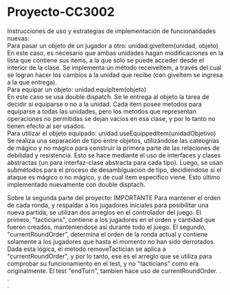 # Proyecto-CC3002
Instrucciones de uso y estrategias de implementación de funcionalidades nuevas:  
Para pasar un objeto de un jugador a otro: unidad.giveItem(unidad, objeto)  
En este caso, es necesario que ambas unidades hagan modificaciones en la lista que contiene sus items, a la que solo se puede acceder desde el interior de la clase. Se implementa un método receiveItem, a través del cual se logran hacer los cambios a la unidad que recibe (con giveItem se ingresa a la que entrega).  
Para equipar un objeto: unidad.equipItem(objeto)  
En este caso se usa double dispatch. Se le entrega al objeto la tarea de decidir si equiparse o no a la unidad. Cada item posee metodos para equiparse a todas las unidades, pero los metodos que representan operaciones no permitidas se dejan vacíos en esa clase, y por lo tanto no tienen efecto al ser usados.  
Para utilizar el objeto equipado: unidad.useEquippedItem(unidadObjetivo)  
Se realiza una separación de tipo entre objetos, utilizándose las cateogrías de mágico y no mágico para construir la primera parte de las relaciones de debilidad y resistencia. Esto se hace mediante el uso de interfaces y clases abstractas (un para interfaz-clase abstracta para cada tipo). Luego, se usan submétodos para el proceso de desambiguacion de tipo, decidiendose si el ataque es mágico o no mágico, y de cual item específico viene. Esto último implementado nuevamente con double disptach.  

Sobre la segunda parte del proyecto:
IMPORTANTE 
Para mantener el orden de cada ronda, y respaldar a los jugadores iniciales para posibilitar una nueva partida, se utilizan dos arreglos en el controlador del juego. El primero, "tacticians", contiene a los jugadores en el orden y cantidad que fueron creados, manteniendose asi durante todo el juego. El segundo, "currentRoundOrder", determina el orden de la ronda actual y contiene solamente a los jugadores que hasta el momento no han sido derrotados. Dada esta lógica, el metodo removeTactician se aplica a "currentRoundOrder", y por lo tanto, ese es el arreglo que se utiliza para comprobar su funcionamiento en el test, y no "tacticians" como era originalmente.
El test "endTurn", tambien hace uso de currentRoundOrder.
.
.  
.  
